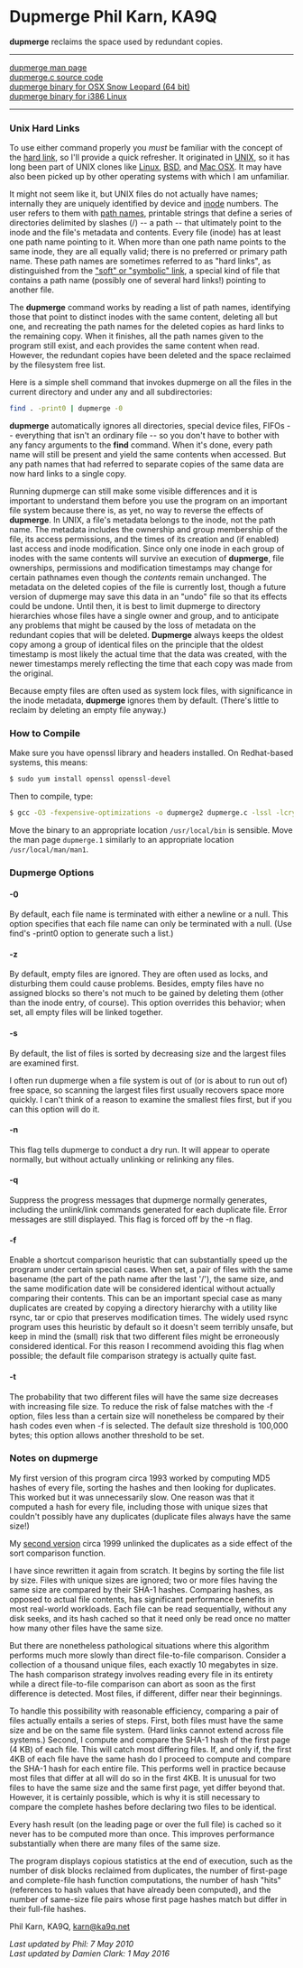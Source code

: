 Dupmerge 
Phil Karn, KA9Q
===================

**dupmerge** reclaims the space used by redundant copies.

* * * * *

[dupmerge man page](http://www.ka9q.net/code/dupmerge/dupmerge.1)<br/>
 [dupmerge.c source code](http://www.ka9q.net/code/dupmerge/dupmerge.c)<br/>
 [dupmerge binary for OSX Snow Leopard (64 bit)](http://www.ka9q.net/code/dupmerge/dupmerge-osx)<br/>
 [dupmerge binary for i386 Linux](http://www.ka9q.net/code/dupmerge/dupmerge-linux-i386)

* * * * *

### Unix Hard Links

To use either command properly you *must* be familiar with the concept of the [hard link](http://en.wikipedia.org/wiki/Hard_link), so I'll provide a quick refresher. It originated in [UNIX](http://en.wikipedia.org/wiki/UNIX), so it has long been part of UNIX clones like [Linux](http://en.wikipedia.org/wiki/Linux), [BSD](http://en.wikipedia.org/wiki/BSD), and [Mac OSX](http://en.wikipedia.org/wiki/Mac%20OSX). It may have also been picked up by other operating systems with which I am unfamiliar.

It might not seem like it, but UNIX files do not actually have names; internally they are uniquely identified by device and [inode](http://en.wikipedia.org/wiki/inode) numbers. The user refers to them with [path names](http://en.wikipedia.org/wiki/Path%20%28computing%29), printable strings that define a series of directories delimited by slashes (/) -- a path -- that ultimately point to the inode and the file's metadata and contents. Every file (inode) has at least one path name pointing to it. When more than one path name points to the same inode, they are all equally valid; there is no preferred or primary path name. These path names are sometimes referred to as "hard links", as distinguished from the ["soft" or "symbolic" link](http://en.wikipedia.org/wiki/Symbolic%20link), a special kind of file that contains a path name (possibly one of several hard links!) pointing to another file.

The **dupmerge** command works by reading a list of path names, identifying those that point to distinct inodes with the same content, deleting all but one, and recreating the path names for the deleted copies as hard links to the remaining copy. When it finishes, all the path names given to the program still exist, and each provides the same content when read. However, the redundant copies have been deleted and the space reclaimed by the filesystem free list.

Here is a simple shell command that invokes dupmerge on all the files in the current directory and under any and all subdirectories:

```bash
find . -print0 | dupmerge -0
```

**dupmerge** automatically ignores all directories, special device files, FIFOs -- everything that isn't an ordinary file -- so you don't have to bother with any fancy arguments to the **find** command. When it's done, every path name will still be present and yield the same contents when accessed. But any path names that had referred to separate copies of the same data are now hard links to a single copy.

Running dupmerge can still make some visible differences and it is important to understand them before you use the program on an important file system because there is, as yet, no way to reverse the effects of **dupmerge**. In UNIX, a file's metadata belongs to the inode, not the path name. The metadata includes the ownership and group membership of the file, its access permissions, and the times of its creation and (if enabled) last access and inode modification. Since only one inode in each group of inodes with the same contents will survive an execution of **dupmerge**, file ownerships, permissions and modification timestamps may change for certain pathnames even though the *contents* remain unchanged. The metadata on the deleted copies of the file is currently lost, though a future version of dupmerge may save this data in an "undo" file so that its effects could be undone. Until then, it is best to limit dupmerge to directory hierarchies whose files have a single owner and group, and to anticipate any problems that might be caused by the loss of metadata on the redundant copies that will be deleted. **Dupmerge** always keeps the oldest copy among a group of identical files on the principle that the oldest timestamp is most likely the actual time that the data was created, with the newer timestamps merely reflecting the time that each copy was made from the original.

Because empty files are often used as system lock files, with significance in the inode metadata, **dupmerge** ignores them by default. (There's little to reclaim by deleting an empty file anyway.)

### How to Compile
Make sure you have openssl library and headers installed.  On Redhat-based systems, this means:

```bash
$ sudo yum install openssl openssl-devel
```

Then to compile, type:

```bash
$ gcc -O3 -fexpensive-optimizations -o dupmerge2 dupmerge.c -lssl -lcrypto
```

Move the binary to an appropriate location ```/usr/local/bin``` is sensible.
Move the man page ```dupmerge.1``` similarly to an appropriate location ```/usr/local/man/man1```.

### Dupmerge Options

#### -0

By default, each file name is terminated with either a newline or a null. This option specifies that each file name can only be terminated with a null. (Use find's -print0 option to generate such a list.)

#### -z

By default, empty files are ignored. They are often used as locks, and disturbing them could cause problems. Besides, empty files have no assigned blocks so there's not much to be gained by deleting them (other than the inode entry, of course). This option overrides this behavior; when set, all empty files will be linked together.

#### -s

By default, the list of files is sorted by decreasing size and the largest files are examined first.

I often run dupmerge when a file system is out of (or is about to run out of) free space, so scanning the largest files first usually recovers space more quickly. I can't think of a reason to examine the smallest files first, but if you can this option will do it.

#### -n

This flag tells dupmerge to conduct a dry run. It will appear to operate normally, but without actually unlinking or relinking any files.

#### -q

Suppress the progress messages that dupmerge normally generates, including the unlink/link commands generated for each duplicate file. Error messages are still displayed. This flag is forced off by the -n flag.

#### -f

Enable a shortcut comparison heuristic that can substantially speed up the program under certain special cases. When set, a pair of files with the same basename (the part of the path name after the last '/'), the same size, and the same modification date will be considered identical without actually comparing their contents. This can be an important special case as many duplicates are created by copying a directory hierarchy with a utility like rsync, tar or cpio that preserves modification times. The widely used rsync program uses this heuristic by default so it doesn't seem terribly unsafe, but keep in mind the (small) risk that two different files might be erroneously considered identical. For this reason I recommend avoiding this flag when possible; the default file comparison strategy is actually quite fast.

#### -t

The probability that two different files will have the same size decreases with increasing file size. To reduce the risk of false matches with the -f option, files less than a certain size will nonetheless be compared by their hash codes even when -f is selected. The default size threshold is 100,000 bytes; this option allows another threshold to be set.

### Notes on dupmerge

My first version of this program circa 1993 worked by computing MD5 hashes of every file, sorting the hashes and then looking for duplicates. This worked but it was unnecessarily slow. One reason was that it computed a hash for every file, including those with unique sizes that couldn't possibly have any duplicates (duplicate files always have the same size!)

My [second version](http://www.ka9q.net/code/dupmerge/dupmerge2.c) circa 1999 unlinked the duplicates as a side effect of the sort comparison function.

I have since rewritten it again from scratch. It begins by sorting the file list by size. Files with unique sizes are ignored; two or more files having the same size are compared by their SHA-1 hashes. Comparing hashes, as opposed to actual file contents, has significant performance benefits in most real-world workloads. Each file can be read sequentially, without any disk seeks, and its hash cached so that it need only be read once no matter how many other files have the same size.

But there are nonetheless pathological situations where this algorithm performs much more slowly than direct file-to-file comparison. Consider a collection of a thousand unique files, each exactly 10 megabytes in size. The hash comparison strategy involves reading every file in its entirety while a direct file-to-file comparison can abort as soon as the first difference is detected. Most files, if different, differ near their beginnings.

To handle this possibility with reasonable efficiency, comparing a pair of files actually entails a series of steps. First, both files must have the same size and be on the same file system. (Hard links cannot extend across file systems.) Second, I compute and compare the SHA-1 hash of the first page (4 KB) of each file. This will catch most differing files. If, and only if, the first 4KB of each file have the same hash do I proceed to compute and compare the SHA-1 hash for each entire file. This performs well in practice because most files that differ at all will do so in the first 4KB. It is unusual for two files to have the same size and the same first page, yet differ beyond that. However, it is certainly possible, which is why it is still necessary to compare the complete hashes before declaring two files to be identical.

Every hash result (on the leading page or over the full file) is cached so it never has to be computed more than once. This improves performance substantially when there are many files of the same size.

The program displays copious statistics at the end of execution, such as the number of disk blocks reclaimed from duplicates, the number of first-page and complete-file hash function computations, the number of hash "hits" (references to hash values that have already been computed), and the number of same-size file pairs whose first page hashes match but differ in their full-file hashes.


Phil Karn, KA9Q, karn@ka9q.net

*Last updated by Phil: 7 May 2010*<br/>
*Last updated by Damien Clark: 1 May 2016*
